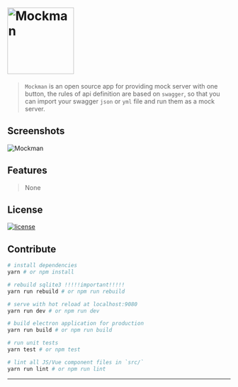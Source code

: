 # <img alt="Mockman" width="150" height="150" src="http://orhcxc3kd.bkt.clouddn.com/256x256.png"/>

> `Mockman` is an open source app for providing mock server with one button, the rules of api definition are based on `swagger`, so that you can import your swagger `json` or `yml` file and run them as a mock server.

## Screenshots

![Mockman](http://orhcxc3kd.bkt.clouddn.com/mockman-main.png)

## Features

> None

## License

[![license](https://img.shields.io/github/license/lancegin/mockman.svg)]()

## Contribute

``` bash
# install dependencies
yarn # or npm install

# rebuild sqlite3 !!!!!important!!!!!
yarn run rebuild # or npm run rebuild

# serve with hot reload at localhost:9080
yarn run dev # or npm run dev

# build electron application for production
yarn run build # or npm run build

# run unit tests
yarn test # or npm test

# lint all JS/Vue component files in `src/`
yarn run lint # or npm run lint

```

---
